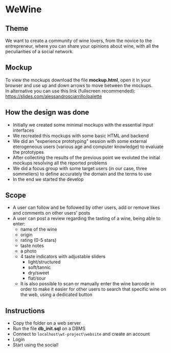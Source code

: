 # WeWine

## Theme
We want to create a community of wine lovers, from the novice to the entrepreneur, where you can share your opinions about wine, with all the peculiarities of a social network.

## Mockup
To view the mockups download the file **mockup.html**, open it in your browser and use up and down arrows to move between the mockups.  
In alternative you can use this link (fullscreen recommended): https://slides.com/alessandrosciarrillo/palette

## How the design was done
- Initially we created some minimal mockups with the essential input interfaces 
- We recreated this mockups with some basic HTML and backend 
- We did an "experience prototyping" session with some external eterogeneous users (various age and computer knowledge) to evaluate the prototypes
- After collecting the results of the previous point we evoluted the initial mockups resolving all the reported problems
- We did a focus group with some target users (in our case, three sommeliers) to define accurately the domain and the terms to use
- In the end we started the develop

## Scope
- A user can follow and be followed by other users, add or remove likes and comments on other users' posts
- A user can post a review regarding the tasting of a wine, being able to enter:   
  - name of the wine   
  - origin  
  - rating (0-5 stars)  
  - taste notes  
  - a photo  
  - 4 taste indicators with adjustable sliders
    - light/structured
    - soft/tannic
    - dry/sweet
    - flat/sour    
  - It is also possible to scan or manually enter the wine barcode in order to make it easier for other users to search that specific wine on the web, using a dedicated button

## Instructions
- Copy the folder on a web server
- Run the file **db_init.sql** on a DBMS
- Connect to `localhost\wt-project\website` and create an account
- Login
- Start using the social!
